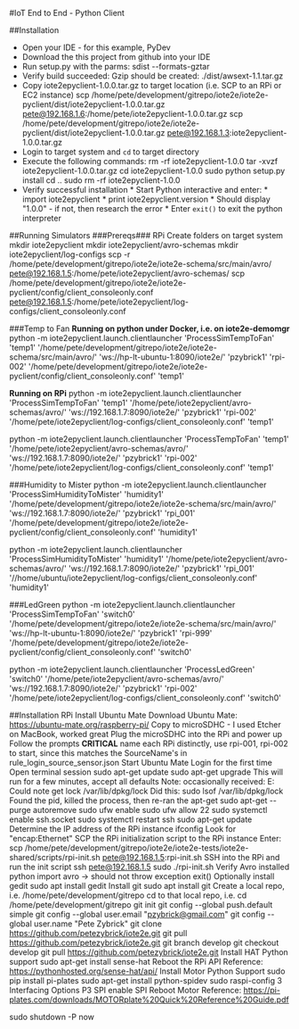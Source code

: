 #IoT End to End - Python Client

##Installation
* Open your IDE - for this example, PyDev 
* Download the this project from github into your IDE
* Run setup.py with the parms: sdist --formats-gztar
* Verify build succeeded: Gzip should be created: ./dist/awsext-1.1.tar.gz
* Copy iote2epyclient-1.0.0.tar.gz to target location (i.e. SCP to an RPi or EC2 instance)
	scp /home/pete/development/gitrepo/iote2e/iote2e-pyclient/dist/iote2epyclient-1.0.0.tar.gz pete@192.168.1.6:/home/pete/iote2epyclient-1.0.0.tar.gz
	scp /home/pete/development/gitrepo/iote2e/iote2e-pyclient/dist/iote2epyclient-1.0.0.tar.gz pete@192.168.1.3:iote2epyclient-1.0.0.tar.gz
* Login to target system and `cd` to target directory
* Execute the following commands:
rm -rf iote2epyclient-1.0.0
tar -xvzf iote2epyclient-1.0.0.tar.gz
cd iote2epyclient-1.0.0
sudo python setup.py install
cd ..
sudo rm -rf iote2epyclient-1.0.0
* Verify successful installation
		* Start Python interactive and enter:
				* import iote2epyclient 
				* print iote2epyclient.version
		* Should display "1.0.0" - if not, then research the error
		* Enter `exit()` to exit the python interpreter
		
##Running Simulators
###Prereqs###
RPi
Create folders on target system
	mkdir iote2epyclient
	mkdir iote2epyclient/avro-schemas
	mkdir iote2epyclient/log-configs
scp -r /home/pete/development/gitrepo/iote2e/iote2e-schema/src/main/avro/ pete@192.168.1.5:/home/pete/iote2epyclient/avro-schemas/
scp /home/pete/development/gitrepo/iote2e/iote2e-pyclient/config/client_consoleonly.conf pete@192.168.1.5:/home/pete/iote2epyclient/log-configs/client_consoleonly.conf

###Temp to Fan
**Running on python under Docker, i.e. on iote2e-demomgr**
python -m iote2epyclient.launch.clientlauncher 'ProcessSimTempToFan' 'temp1' '/home/pete/development/gitrepo/iote2e/iote2e-schema/src/main/avro/' 'ws://hp-lt-ubuntu-1:8090/iote2e/' 'pzybrick1' 'rpi-002' '/home/pete/development/gitrepo/iote2e/iote2e-pyclient/config/client_consoleonly.conf' 'temp1'

**Running on RPi**
python -m iote2epyclient.launch.clientlauncher 'ProcessSimTempToFan' 'temp1' '/home/pete/iote2epyclient/avro-schemas/avro/' 'ws://192.168.1.7:8090/iote2e/' 'pzybrick1' 'rpi-002' '/home/pete/iote2epyclient/log-configs/client_consoleonly.conf' 'temp1'

python -m iote2epyclient.launch.clientlauncher 'ProcessTempToFan' 'temp1' '/home/pete/iote2epyclient/avro-schemas/avro/' 'ws://192.168.1.7:8090/iote2e/' 'pzybrick1' 'rpi-002' '/home/pete/iote2epyclient/log-configs/client_consoleonly.conf' 'temp1'

###Humidity to Mister
python -m iote2epyclient.launch.clientlauncher 'ProcessSimHumidityToMister' 'humidity1' '/home/pete/development/gitrepo/iote2e/iote2e-schema/src/main/avro/' 'ws://192.168.1.7:8090/iote2e/' 'pzybrick1' 'rpi_001' '/home/pete/development/gitrepo/iote2e/iote2e-pyclient/config/client_consoleonly.conf' 'humidity1'

python -m iote2epyclient.launch.clientlauncher 'ProcessSimHumidityToMister' 'humidity1' '/home/pete/iote2epyclient/avro-schemas/avro/' 'ws://192.168.1.7:8090/iote2e/' 'pzybrick1' 'rpi_001' '//home/ubuntu/iote2epyclient/log-configs/client_consoleonly.conf' 'humidity1'

###LedGreen
python -m iote2epyclient.launch.clientlauncher 'ProcessSimTempToFan' 'switch0' '/home/pete/development/gitrepo/iote2e/iote2e-schema/src/main/avro/' 'ws://hp-lt-ubuntu-1:8090/iote2e/' 'pzybrick1' 'rpi-999' '/home/pete/development/gitrepo/iote2e/iote2e-pyclient/config/client_consoleonly.conf' 'switch0'

python -m iote2epyclient.launch.clientlauncher 'ProcessLedGreen' 'switch0' '/home/pete/iote2epyclient/avro-schemas/avro/' 'ws://192.168.1.7:8090/iote2e/' 'pzybrick1' 'rpi-002' '/home/pete/iote2epyclient/log-configs/client_consoleonly.conf' 'switch0'

##Installation RPi
Install Ubuntu Mate 
	Download Ubuntu Mate: https://ubuntu-mate.org/raspberry-pi/
	Copy to microSDHC - I used Etcher on MacBook, worked great
	Plug the microSDHC into the RPi and power up
	Follow the prompts
	**CRITICAL** name each RPi distinctly, use rpi-001, rpi-002 to start, since this matches the SourceName's in rule_login_source_sensor.json
Start Ubuntu Mate
	Login for the first time
	Open terminal session
		sudo apt-get update
		sudo apt-get upgrade
			This will run for a few minutes, accept all defaults
			Note: occasionally received: E: Could note get lock /var/lib/dpkg/lock
			Did this: sudo lsof /var/lib/dpkg/lock
			Found the pid, killed the process, then re-ran the apt-get
		sudo apt-get --purge autoremove
		sudo ufw enable
		sudo ufw allow 22
		sudo systemctl enable ssh.socket
		sudo systemctl restart ssh
		sudo apt-get update
	Determine the IP address of the RPi instance
		ifconfig
			Look for "encap:Ethernet"
	SCP the RPi initialization script to the RPi instance
		Enter: scp /home/pete/development/gitrepo/iote2e/iote2e-tests/iote2e-shared/scripts/rpi-init.sh pete@192.168.1.5:rpi-init.sh
	SSH into the RPi and run the init script
		ssh pete@192.168.1.5
		sudo ./rpi-init.sh
	Verify Avro installed
		python
			import avro -> should not throw exception
			exit()
	Optionally install gedit
		sudo apt install gedit
	Install git
		sudo apt install git
		Create a local repo, i.e. /home/pete/development/gitrepo
		cd to that local repo, i.e. cd /home/pete/development/gitrepo
		git init
		git config --global push.default simple
		git config --global user.email "pzybrick@gmail.com"
		git config --global user.name "Pete Zybrick"
		git clone https://github.com/petezybrick/iote2e.git
		git pull https://github.com/petezybrick/iote2e.git
		git branch develop
		git checkout develop
		git pull https://github.com/petezybrick/iote2e.git
	Install HAT Python support
		sudo apt-get install sense-hat
		Reboot the RPi
		API Reference: https://pythonhosted.org/sense-hat/api/
	Install Motor Python Support
		sudo pip install pi-plates
		sudo apt-get install python-spidev
		sudo raspi-config
			3 Interfacing Options
			P3 SPI
				enable SPI
			Reboot
		Motor Reference: https://pi-plates.com/downloads/MOTORplate%20Quick%20Reference%20Guide.pdf

sudo shutdown -P now

